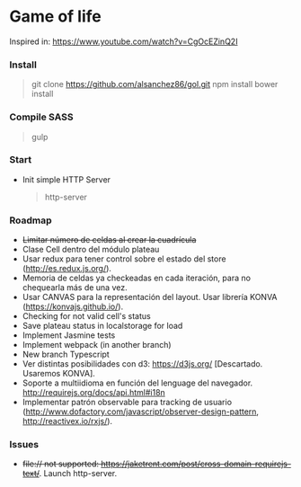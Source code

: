 # Game of life

Inspired in: https://www.youtube.com/watch?v=CgOcEZinQ2I

### Install

> git clone https://github.com/alsanchez86/gol.git
> npm install
> bower install

### Compile SASS

> gulp

### Start

- Init simple HTTP Server
    > http-server

### Roadmap

- ~~Limitar número de celdas al crear la cuadrícula~~
- Clase Cell dentro del módulo plateau
- Usar redux para tener control sobre el estado del store (http://es.redux.js.org/).
- Memoria de celdas ya checkeadas en cada iteración, para no chequearla más de una vez.
- Usar CANVAS para la representación del layout. Usar librería KONVA (https://konvajs.github.io/).
- Checking for not valid cell's status
- Save plateau status in localstorage for load
- Implement Jasmine tests
- Implement webpack (in another branch)
- New branch Typescript
- Ver distintas posibilidades con d3: https://d3js.org/ [Descartado. Usaremos KONVA].
- Soporte a multiidioma en función del lenguage del navegador. http://requirejs.org/docs/api.html#i18n
- Implementar patrón observable para tracking de usuario (http://www.dofactory.com/javascript/observer-design-pattern, http://reactivex.io/rxjs/).

### Issues

- ~~file:// not supported: https://jaketrent.com/post/cross-domain-requirejs-text/~~. Launch http-server.